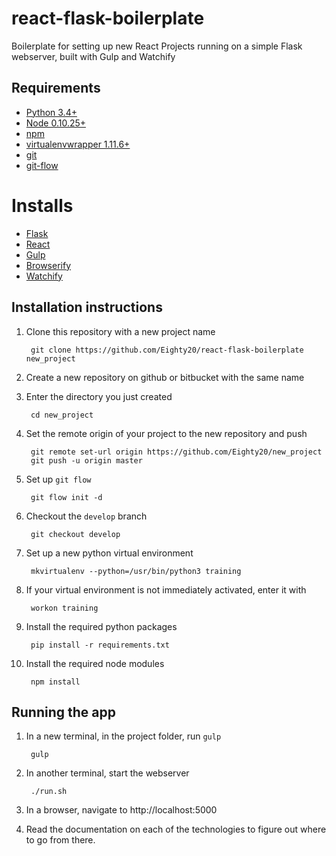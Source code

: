 # react-flask-boilerplate
Boilerplate for setting up new React Projects running on a simple Flask webserver, built with Gulp and Watchify

## Requirements
- [Python 3.4+](https://www.python.org/)
- [Node 0.10.25+](https://nodejs.org/en/)
- [npm](https://www.npmjs.com/)
- [virtualenvwrapper 1.11.6+](http://virtualenvwrapper.readthedocs.io/en/latest/http://virtualenvwrapper.readthedocs.io/en/latest/)
- [git](https://git-scm.com/)
- [git-flow](https://github.com/nvie/gitflow)

# Installs
- [Flask](http://flask.pocoo.org/docs/0.11/)
- [React](https://facebook.github.io/react/)
- [Gulp](http://gulpjs.com/)
- [Browserify](http://browserify.org/)
- [Watchify](https://github.com/substack/watchify)

## Installation instructions
1. Clone this repository with a new project name

        git clone https://github.com/Eighty20/react-flask-boilerplate new_project

1. Create a new repository on github or bitbucket with the same name
1. Enter the directory you just created

        cd new_project

1. Set the remote origin of your project to the new repository and push

        git remote set-url origin https://github.com/Eighty20/new_project
        git push -u origin master

1. Set up `git flow`

        git flow init -d

1. Checkout the `develop` branch

        git checkout develop

1. Set up a new python virtual environment

        mkvirtualenv --python=/usr/bin/python3 training

1. If your virtual environment is not immediately activated, enter it with

        workon training

1. Install the required python packages

        pip install -r requirements.txt

1. Install the required node modules

        npm install


## Running the app
1. In a new terminal, in the project folder, run `gulp`

        gulp

1. In another terminal, start the webserver

        ./run.sh

1. In a browser, navigate to http://localhost:5000
1. Read the documentation on each of the technologies to figure out where to go from there.
